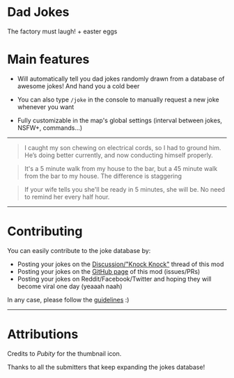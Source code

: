 # **Dad Jokes**

The factory must laugh! + easter eggs

# Main features

- Will automatically tell you dad jokes randomly drawn from a database of awesome jokes! And hand you a cold beer

- You can also type `/joke` in the console to manually request a new joke whenever you want

- Fully customizable in the map's global settings (interval between jokes, NSFW+, commands...)

---

> I caught my son chewing on electrical cords, so I had to ground him.
> He’s doing better currently, and now conducting himself properly.

> It's a 5 minute walk from my house to the bar, but a 45 minute walk from the bar to my house.
> The difference is staggering

> If your wife tells you she'll be ready in 5 minutes, she will be.
> No need to remind her every half hour.

---
# Contributing
You can easily contribute to the joke database by:

- Posting your jokes on the [Discussion/"Knock Knock"](https://mods.factorio.com/mod/dad-jokes/discussion/) thread of this mod
- Posting your jokes on the [GitHub page](https://github.com/RedRafe/dad-jokes/issues) of this mod (issues/PRs)
- Posting your jokes on Reddit/Facebook/Twitter and hoping they will become viral one day (yeaaah naah)

In any case, please follow the [guidelines](https://github.com/RedRafe/dad-jokes/GUIDELINES.md) :)


---

# Attributions
Credits to *Pubity* for the thumbnail icon.

Thanks to all the submitters that keep expanding the jokes database!